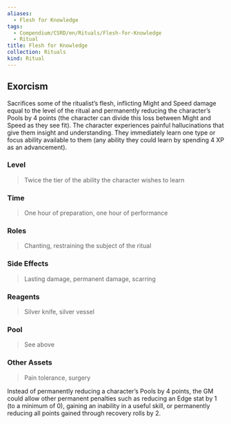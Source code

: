 ```yaml
---
aliases:
  - Flesh for Knowledge
tags:
  - Compendium/CSRD/en/Rituals/Flesh-for-Knowledge
  - Ritual
title: Flesh for Knowledge
collection: Rituals
kind: Ritual
---
```

## Exorcism  
Sacrifices some of the ritualist’s flesh, inflicting Might and Speed damage equal to the level of the ritual and permanently reducing the character’s Pools by 4 points (the character can divide this loss between Might and Speed as they see fit). The character experiences painful hallucinations that give them insight and understanding. They immediately learn one type or focus ability available to them (any ability they could learn by spending 4 XP as an advancement).   
### Level   
>Twice the tier of the ability the character wishes to learn   
### Time   
>One hour of preparation, one hour of performance   
### Roles   
>Chanting, restraining the subject of the ritual   
### Side Effects   
>Lasting damage, permanent damage, scarring   
###  Reagents   
>Silver knife, silver vessel   
### Pool   
>See above   
### Other Assets   
>Pain tolerance, surgery   
  
Instead of permanently reducing a character’s Pools by 4 points, the GM could allow other permanent penalties such as reducing an Edge stat by 1 (to a minimum of 0), gaining an inability in a useful skill, or permanently reducing all points gained through recovery rolls by 2.  
  
  
  
  
